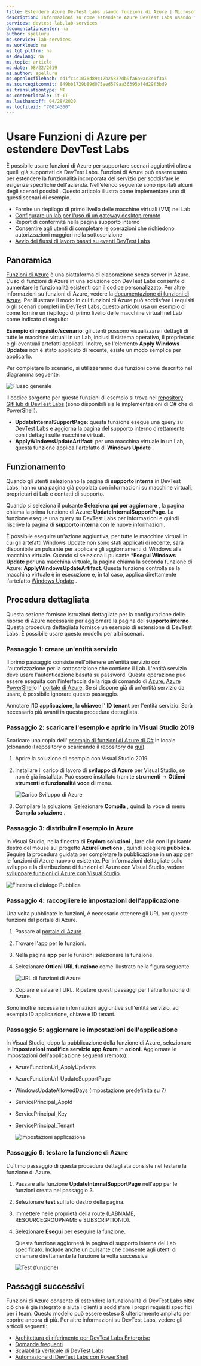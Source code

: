```yaml
---
title: Estendere Azure DevTest Labs usando funzioni di Azure | Microsoft Docs
description: Informazioni su come estendere Azure DevTest Labs usando funzioni di Azure.
services: devtest-lab,lab-services
documentationcenter: na
author: spelluru
ms.service: lab-services
ms.workload: na
ms.tgt_pltfrm: na
ms.devlang: na
ms.topic: article
ms.date: 08/22/2019
ms.author: spelluru
ms.openlocfilehash: dd1fc4c1076d89c12b25837db9fa6a0ac3e1f3a5
ms.sourcegitcommit: 849bb1729b89d075eed579aa36395bf4d29f3bd9
ms.translationtype: MT
ms.contentlocale: it-IT
ms.lasthandoff: 04/28/2020
ms.locfileid: "70014360"
---
```

# <a name="use-azure-functions-to-extend-devtest-labs"></a>Usare Funzioni di Azure per estendere DevTest Labs
È possibile usare funzioni di Azure per supportare scenari aggiuntivi oltre a quelli già supportati da DevTest Labs. Funzioni di Azure può essere usato per estendere la funzionalità incorporata del servizio per soddisfare le esigenze specifiche dell'azienda. Nell'elenco seguente sono riportati alcuni degli scenari possibili. Questo articolo illustra come implementare uno di questi scenari di esempio.

- Fornire un riepilogo di primo livello delle macchine virtuali (VM) nel Lab
- [Configurare un lab per l'uso di un gateway desktop remoto](configure-lab-remote-desktop-gateway.md)
- Report di conformità nella pagina supporto interno
- Consentire agli utenti di completare le operazioni che richiedono autorizzazioni maggiori nella sottoscrizione
- [Avvio dei flussi di lavoro basati su eventi DevTest Labs](https://github.com/RogerBestMsft/DTL-SecureArtifactData)

## <a name="overview"></a>Panoramica
[Funzioni di Azure](../azure-functions/functions-overview.md) è una piattaforma di elaborazione senza server in Azure. L'uso di funzioni di Azure in una soluzione con DevTest Labs consente di aumentare le funzionalità esistenti con il codice personalizzato. Per altre informazioni su funzioni di Azure, vedere la [documentazione di funzioni di Azure](../azure-functions/functions-overview.md). Per illustrare il modo in cui funzioni di Azure può soddisfare i requisiti o gli scenari completi in DevTest Labs, questo articolo usa un esempio di come fornire un riepilogo di primo livello delle macchine virtuali nel Lab come indicato di seguito:

**Esempio di requisito/scenario**: gli utenti possono visualizzare i dettagli di tutte le macchine virtuali in un Lab, inclusi il sistema operativo, il proprietario e gli eventuali artefatti applicati.  Inoltre, se l'elemento **Apply Windows Updates** non è stato applicato di recente, esiste un modo semplice per applicarlo.

Per completare lo scenario, si utilizzeranno due funzioni come descritto nel diagramma seguente:  

![Flusso generale](./media/extend-devtest-labs-azure-functions/flow.png)

Il codice sorgente per queste funzioni di esempio si trova nel [repository GitHub di DevTest Labs](https://github.com/Azure/azure-devtestlab/tree/master/samples/DevTestLabs/AzureFunctions) (sono disponibili sia le implementazioni di C# che di PowerShell).

- **UpdateInternalSupportPage**: questa funzione esegue una query su DevTest Labs e aggiorna la pagina del supporto interno direttamente con i dettagli sulle macchine virtuali.
- **ApplyWindowsUpdateArtifact**: per una macchina virtuale in un Lab, questa funzione applica l'artefatto di **Windows Update** .

## <a name="how-it-works"></a>Funzionamento
Quando gli utenti selezionano la pagina di **supporto interna** in DevTest Labs, hanno una pagina già popolata con informazioni su macchine virtuali, proprietari di Lab e contatti di supporto.  

Quando si seleziona il pulsante **Seleziona qui per aggiornare** , la pagina chiama la prima funzione di Azure: **UpdateInternalSupportPage**. La funzione esegue una query su DevTest Labs per informazioni e quindi riscrive la pagina di **supporto interna** con le nuove informazioni.

È possibile eseguire un'azione aggiuntiva, per tutte le macchine virtuali in cui gli artefatti Windows Update non sono stati applicati di recente, sarà disponibile un pulsante per applicare gli aggiornamenti di Windows alla macchina virtuale. Quando si seleziona il pulsante ***Esegui Windows Update** per una macchina virtuale, la pagina chiama la seconda funzione di Azure: **ApplyWindowsUpdateArtifact**. Questa funzione controlla se la macchina virtuale è in esecuzione e, in tal caso, applica direttamente l'artefatto [Windows Update](https://github.com/Azure/azure-devtestlab/tree/master/Artifacts/windows-install-windows-updates) .

## <a name="step-by-step-walkthrough"></a>Procedura dettagliata
Questa sezione fornisce istruzioni dettagliate per la configurazione delle risorse di Azure necessarie per aggiornare la pagina del **supporto interno** . Questa procedura dettagliata fornisce un esempio di estensione di DevTest Labs. È possibile usare questo modello per altri scenari.

### <a name="step-1-create-a-service-principal"></a>Passaggio 1: creare un'entità servizio 
Il primo passaggio consiste nell'ottenere un'entità servizio con l'autorizzazione per la sottoscrizione che contiene il Lab. L'entità servizio deve usare l'autenticazione basata su password. Questa operazione può essere eseguita con l'interfaccia della riga di comando di [Azure](/cli/azure/create-an-azure-service-principal-azure-cli?view=azure-cli-latest), [Azure PowerShell](/powershell/azure/create-azure-service-principal-azureps?view=azps-2.5.0)o l' [portale di Azure](../active-directory/develop/howto-create-service-principal-portal.md). Se si dispone già di un'entità servizio da usare, è possibile ignorare questo passaggio.

Annotare l'ID **applicazione**, la **chiave**e l' **ID tenant** per l'entità servizio. Sarà necessario più avanti in questa procedura dettagliata. 

### <a name="step-2-download-the-sample-and-open-in-visual-studio-2019"></a>Passaggio 2: scaricare l'esempio e aprirlo in Visual Studio 2019
Scaricare una copia dell' [esempio di funzioni di Azure di C#](https://github.com/Azure/azure-devtestlab/tree/master/samples/DevTestLabs/AzureFunctions/CSharp) in locale (clonando il repository o scaricando il repository da [qui](https://github.com/Azure/azure-devtestlab/archive/master.zip)).  

1. Aprire la soluzione di esempio con Visual Studio 2019.  
1. Installare il carico di lavoro di **sviluppo di Azure** per Visual Studio, se non è già installato. Può essere installato tramite **strumenti** -> **Ottieni strumenti e funzionalità voce di** menu.

    ![Carico Sviluppo di Azure](./media/extend-devtest-labs-azure-functions/azure-development-workload-vs.png)
1. Compilare la soluzione. Selezionare **Compila** , quindi la voce di menu **Compila soluzione** .

### <a name="step-3-deploy-the-sample-to-azure"></a>Passaggio 3: distribuire l'esempio in Azure
In Visual Studio, nella finestra di **Esplora soluzioni** , fare clic con il pulsante destro del mouse sul progetto **AzureFunctions** , quindi scegliere **pubblica**. Seguire la procedura guidata per completare la pubblicazione in un app per le funzioni di Azure nuovo o esistente. Per informazioni dettagliate sullo sviluppo e la distribuzione di funzioni di Azure con Visual Studio, vedere [sviluppare funzioni di Azure con Visual Studio](../azure-functions/functions-develop-vs.md).

![Finestra di dialogo Pubblica](./media/extend-devtest-labs-azure-functions/publish-dialog.png)


### <a name="step-4--gather-application-settings"></a>Passaggio 4: raccogliere le impostazioni dell'applicazione
Una volta pubblicate le funzioni, è necessario ottenere gli URL per queste funzioni dal portale di Azure. 

1. Passare al [portale di Azure](https://portal.azure.com). 
1. Trovare l'app per le funzioni.
1. Nella pagina **app** per le funzioni selezionare la funzione. 
1. Selezionare **Ottieni URL funzione** come illustrato nella figura seguente. 

    ![URL di funzioni di Azure](./media/extend-devtest-labs-azure-functions/function-url.png)
4. Copiare e salvare l'URL. Ripetere questi passaggi per l'altra funzione di Azure. 

Sono inoltre necessarie informazioni aggiuntive sull'entità servizio, ad esempio ID applicazione, chiave e ID tenant.


### <a name="step-5--update-application-settings"></a>Passaggio 5: aggiornare le impostazioni dell'applicazione
In Visual Studio, dopo la pubblicazione della funzione di Azure, selezionare le **Impostazioni modifica servizio app Azure** in **azioni**. Aggiornare le impostazioni dell'applicazione seguenti (remoto):

- AzureFunctionUrl_ApplyUpdates
- AzureFunctionUrl_UpdateSupportPage
- WindowsUpdateAllowedDays (impostazione predefinita su 7)
- ServicePrincipal_AppId
- ServicePrincipal_Key
- ServicePrincipal_Tenant

    ![Impostazioni applicazione](./media/extend-devtest-labs-azure-functions/application-settings.png)

### <a name="step-6-test-the-azure-function"></a>Passaggio 6: testare la funzione di Azure
L'ultimo passaggio di questa procedura dettagliata consiste nel testare la funzione di Azure.  

1. Passare alla funzione **UpdateInternalSupportPage** nell'app per le funzioni creata nel passaggio 3. 
1. Selezionare **test** sul lato destro della pagina. 
1. Immettere nelle proprietà della route (LABNAME, RESOURCEGROUPNAME e SUBSCRIPTIONID).
1. Selezionare **Esegui** per eseguire la funzione.  

    Questa funzione aggiornerà la pagina di supporto interna del Lab specificato. Include anche un pulsante che consente agli utenti di chiamare direttamente la funzione la volta successiva

    ![Test (funzione)](./media/extend-devtest-labs-azure-functions/test-function.png)

## <a name="next-steps"></a>Passaggi successivi
Funzioni di Azure consente di estendere la funzionalità di DevTest Labs oltre ciò che è già integrato e aiuta i clienti a soddisfare i propri requisiti specifici per i team. Questo modello può essere esteso & ulteriormente ampliato per coprire ancora di più.  Per altre informazioni su DevTest Labs, vedere gli articoli seguenti: 

- [Architettura di riferimento per DevTest Labs Enterprise](devtest-lab-reference-architecture.md)
- [Domande frequenti](devtest-lab-faq.md)
- [Scalabilità verticale di DevTest Labs](devtest-lab-guidance-scale.md)
- [Automazione di DevTest Labs con PowerShell](https://github.com/Azure/azure-devtestlab/tree/master/samples/DevTestLabs/Modules/Library/Tests)








